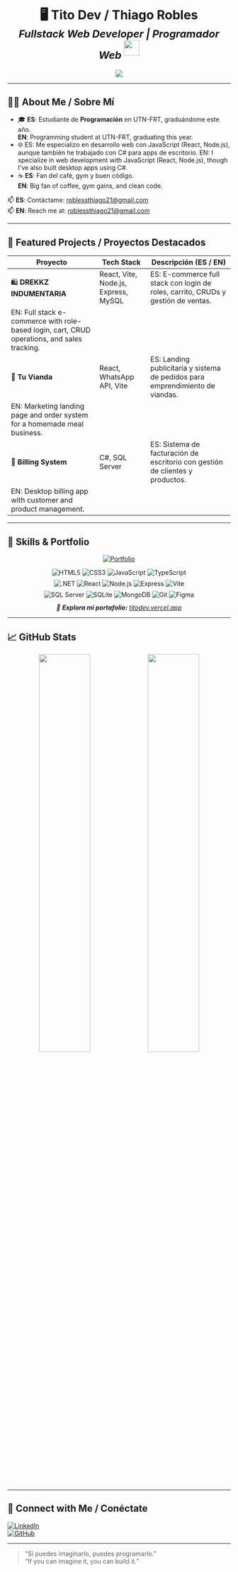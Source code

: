 <!-- ===========================
     👋 HI / HOLA 
=========================== -->

<h1 align="center">
  <b>🖥️ Tito Dev / Thiago Robles</b>  
  <br>
  <sub>  
    <i>Fullstack Web Developer | Programador Web</i>  
  </sub>
  <img src="https://media.giphy.com/media/hvRJCLFzcasrR4ia7z/giphy.gif" width="35">
</h1>

<p align="center">
  <a href="https://readme-typing-svg.herokuapp.com?font=Fira+Code&weight=600&color=00FFFF&size=25&center=true&vCenter=true&width=700&height=100&lines=SI+PUEDES+IMAGINARLO,+PUEDES+PROGRAMARLO;IF+YOU+CAN+IMAGINE+IT,+YOU+CAN+BUILD+IT">
    <img src="https://readme-typing-svg.herokuapp.com?font=Fira+Code&weight=600&color=00FFFF&size=25&center=true&vCenter=true&width=700&height=100&lines=SI+PUEDES+IMAGINARLO,+PUEDES+PROGRAMARLO;IF+YOU+CAN+IMAGINE+IT,+YOU+CAN+BUILD+IT">
  </a>
</p>

---

## 🧑‍💼 About Me / Sobre Mí

- 🎓 **ES**: Estudiante de **Programación** en UTN-FRT, graduándome este año.  
  **EN**: Programming student at UTN-FRT, graduating this year.  
- 🌐 ES: Me especializo en desarrollo web con JavaScript (React, Node.js), aunque también he trabajado con C# para apps de escritorio.
EN: I specialize in web development with JavaScript (React, Node.js), though I've also built desktop apps using C#.
- ☕ **ES**: Fan del café, gym y buen código.  
  **EN**: Big fan of coffee, gym gains, and clean code.

📫 **ES**: Contáctame: [roblessthiago21@gmail.com](mailto:roblessthiago21@gmail.com)  
📫 **EN**: Reach me at: [roblessthiago21@gmail.com](mailto:roblessthiago21@gmail.com)

---

## 🚀 Featured Projects / Proyectos Destacados

| Proyecto                                                                                    | Tech Stack                           | Descripción (ES / EN)                                                             |
| ------------------------------------------------------------------------------------------- | ------------------------------------ | --------------------------------------------------------------------------------- |
| 🛍️ **DREKKZ INDUMENTARIA**                                                                 | React, Vite, Node.js, Express, MySQL | ES: E-commerce full stack con login de roles, carrito, CRUDs y gestión de ventas. |
| EN: Full stack e-commerce with role-based login, cart, CRUD operations, and sales tracking. |                                      |                                                                                   |
| 🍱 **Tu Vianda**                                                                            | React, WhatsApp API, Vite            | ES: Landing publicitaria y sistema de pedidos para emprendimiento de viandas.     |
| EN: Marketing landing page and order system for a homemade meal business.                   |                                      |                                                                                   |
| 💼 **Billing System**                                                                       | C#, SQL Server                       | ES: Sistema de facturación de escritorio con gestión de clientes y productos.     |
| EN: Desktop billing app with customer and product management.                               |                                      |                                                                                   |

---

## 🚀 Skills & Portfolio

<p align="center">
  <a href="https://titodev.vercel.app" target="_blank" title="Mi Portfolio Web">
    <img src="https://img.shields.io/badge/PORTFOLIO-Visitar✔️-blue?style=for-the-badge&logo=google-chrome" alt="Portfolio">
  </a>
</p>

<div align="center">
  <!-- Languages -->
  <img src="https://img.shields.io/badge/HTML5-E34F26?style=for-the-badge&logo=html5" alt="HTML5"/>
  <img src="https://img.shields.io/badge/CSS3-1572B6?style=for-the-badge&logo=css3" alt="CSS3"/>
  <img src="https://img.shields.io/badge/JavaScript-323330?style=for-the-badge&logo=javascript" alt="JavaScript"/>
  <img src="https://img.shields.io/badge/TypeScript-007ACC?style=for-the-badge&logo=typescript" alt="TypeScript"/>
 
</div>

<div align="center" style="margin-top: 8px;">
  <!-- Frameworks & Tools -->
  <img src="https://img.shields.io/badge/.NET-5C2D91?style=for-the-badge&logo=.net" alt=".NET"/>
  <img src="https://img.shields.io/badge/React-%2361DAFB?style=for-the-badge&logo=react" alt="React"/>
  <img src="https://img.shields.io/badge/Node.js-339933?style=for-the-badge&logo=node.js" alt="Node.js"/>
  <img src="https://img.shields.io/badge/Express.js-404d59?style=for-the-badge&logo=express" alt="Express"/>
  <img src="https://img.shields.io/badge/Vite-%23646CFF?style=for-the-badge&logo=vite" alt="Vite"/>
</div>

<div align="center" style="margin-top: 8px;">
  <!-- Databases & Misc -->
  <img src="https://img.shields.io/badge/SQL%20Server-CC2927?style=for-the-badge&logo=microsoft%20sql%20server" alt="SQL Server"/>
  <img src="https://img.shields.io/badge/SQLite-%2307405e?style=for-the-badge&logo=sqlite" alt="SQLite"/>
  <img src="https://img.shields.io/badge/MongoDB-%234ea94b?style=for-the-badge&logo=mongodb" alt="MongoDB"/>
  <img src="https://img.shields.io/badge/Git-F05032?style=for-the-badge&logo=git" alt="Git"/>
  <img src="https://img.shields.io/badge/Figma-F24E1E?style=for-the-badge&logo=figma" alt="Figma"/>
</div>

<p align="center" style="margin-top: 12px; font-style:italic;">
  🚀 <strong>Explora mi portafolio:</strong> <a href="https://titodev.vercel.app" target="_blank">titodev.vercel.app</a>
</p>

---

## 📈 GitHub Stats

<p align="center">
  <img src="https://github-readme-stats.vercel.app/api?username=T1T0Dev&show_icons=true&theme=tokyonight&hide_title=true" width="48%"/>
  <img src="https://github-readme-stats.vercel.app/api/top-langs/?username=T1T0Dev&layout=compact&theme=tokyonight" width="48%"/>
</p>

---

## 📱 Connect with Me / Conéctate

[![LinkedIn](https://img.shields.io/badge/LinkedIn-%230077B5?style=for-the-badge&logo=linkedin)](https://www.linkedin.com/in/tito-dev/)  
[![GitHub](https://img.shields.io/badge/GitHub-181717?style=for-the-badge&logo=github)](https://github.com/T1T0Dev)

---

> “Si puedes imaginarlo, puedes programarlo.”  
> “If you can imagine it, you can build it.”
